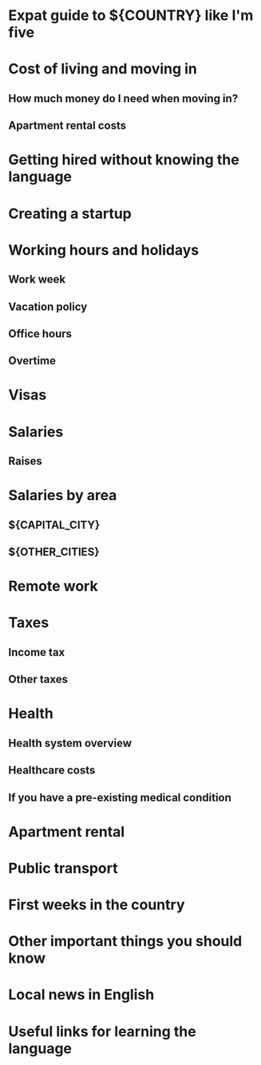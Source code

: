 Expat guide to ${COUNTRY} like I'm five
===================================


Cost of living and moving in
============================

How much money do I need when moving in?
----------------------------------------

Apartment rental costs
----------------------

Getting hired without knowing the language
==========================================


Creating a startup
==================


Working hours and holidays
==========================

Work week
---------

Vacation policy
---------------

Office hours
------------

Overtime
--------

Visas
=====

Salaries
========

Raises
------

Salaries by area
================

${CAPITAL_CITY}
----------------------

${OTHER_CITIES}
----------------------


Remote work
===========


Taxes
=====

Income tax
----------

Other taxes
----------


Health
======

Health system overview
----------------------


Healthcare costs
----------------


If you have a pre-existing medical condition
--------------------------------------------



Apartment rental
================



Public transport
================


First weeks in the country
==========================


Other important things you should know
======================================


Local news in English
=====================


Useful links for learning the language
======================================
